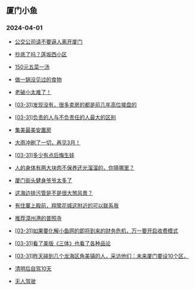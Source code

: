 ## 厦门小鱼 
### 2024-04-01

+ [公交公司请不要逼人离开厦门](http://bbs.xmfish.com/read-htm-tid-18168679.html)

+ [抄底了吗？莲坂西小区](http://bbs.xmfish.com/read-htm-tid-18168716.html)

+ [150元五菜一汤](http://bbs.xmfish.com/read-htm-tid-18168723.html)

+ [做一锅没见过的食物](http://bbs.xmfish.com/read-htm-tid-18168586.html)

+ [老破小太难了！](http://bbs.xmfish.com/read-htm-tid-18168761.html)

+ [[03-31]发现没有，很多卖房的都是前几年高位接盘的](http://bbs.xmfish.com/read-htm-tid-18168809.html)

+ [[03-31]负责的人与不负责任的人最大的区别](http://bbs.xmfish.com/read-htm-tid-18168553.html)

+ [集美最美安置房](http://bbs.xmfish.com/read-htm-tid-18168710.html)

+ [大雨冲刷了一切，再见3月！](http://bbs.xmfish.com/read-htm-tid-18168741.html)

+ [[03-31]多少有点后悔生娃](http://bbs.xmfish.com/read-htm-tid-18168779.html)

+ [人的身体有两大块肉不保养还光溜溜的，你猜哪里？](http://bbs.xmfish.com/read-htm-tid-18168565.html)

+ [厦门街头健身爷爷太多了](http://bbs.xmfish.com/read-htm-tid-18168824.html)

+ [这海边排污管是不是很大煞风景？](http://bbs.xmfish.com/read-htm-tid-18168901.html)

+ [有住寨上殿前，翔鹭花城这附近的可以联系我](http://bbs.xmfish.com/read-htm-tid-18168808.html)

+ [推荐漳州港的普照寺](http://bbs.xmfish.com/read-htm-tid-18168906.html)

+ [[03-31]如果要化解小鱼网的即将到来的财务危机，万一要开启收费模式](http://bbs.xmfish.com/read-htm-tid-18168712.html)

+ [[03-31]看了美版《三体》也看了各种品论](http://bbs.xmfish.com/read-htm-tid-18168790.html)

+ [[03-31]昨天碰到几个龙海区角美镇的人，采访他们：未来厦门要设10个区，](http://bbs.xmfish.com/read-htm-tid-18168892.html)

+ [清明后自驾10天](http://bbs.xmfish.com/read-htm-tid-18168854.html)

+ [无人驾驶](http://bbs.xmfish.com/read-htm-tid-18168846.html)

